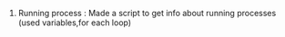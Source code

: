 1. Running process : Made a script to get info about running processes (used variables,for each loop) 
